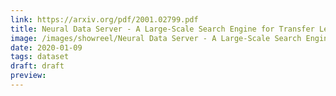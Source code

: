 ```yaml
---
link: https://arxiv.org/pdf/2001.02799.pdf
title: Neural Data Server - A Large-Scale Search Engine for Transfer Learning Data
image: /images/showreel/Neural Data Server - A Large-Scale Search Engine for Transfer Learning Data.jpg
date: 2020-01-09
tags: dataset
draft: draft
preview:
---
```



